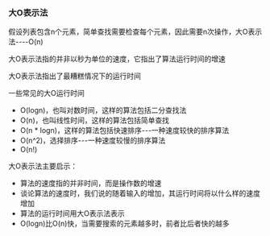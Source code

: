 ### 大O表示法

假设列表包含n个元素，简单查找需要检查每个元素，因此需要n次操作，大O表示法----O(n)

大O表示法指的并非以秒为单位的速度，它指出了算法运行时间的增速

大O表示法指出了最糟糕情况下的运行时间

一些常见的大O运行时间
* O(logn)，也叫对数时间，这样的算法包括二分查找法
* O(n)，也叫线性时间，这样的算法包括简单查找
* O(n * logn)，这样的算法包括快速排序---一种速度较快的排序算法
* O(n^2)，选择排序---一种速度较慢的排序算法
* O(n!)


大O表示法主要启示：
* 算法的速度指的并非时间，而是操作数的增速
* 谈论算法的速度时，我们说的随着输入的增加，其运行时间将以什么样的速度增加
* 算法的运行时间用大O表示法表示
* O(logn)比O(n)快，当需要搜索的元素越多时，前者比后者快的越多